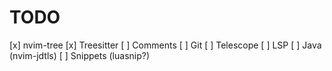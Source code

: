 # TODO

[x] nvim-tree
[x] Treesitter
[ ] Comments
[ ] Git
[ ] Telescope
[ ] LSP
[ ] Java (nvim-jdtls)
[ ] Snippets (luasnip?)
